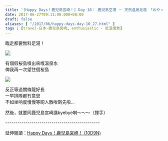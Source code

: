 ```yaml
---
title: '[Happy Days！鹿児島宮崎！] Day 10： 鹿児島空港 － 天然温泉足湯 「おやっとさぁ」 '
date: 2017-06-27T09:11:00.000+08:00
draft: false
aliases: [ "/2017/06/happy-days-day-10_27.html" ]
tags : [travel-日本-鹿兒島宮崎, enthusiastic - 低溫慢煮]
---
```


臨走都要無料足湯！  
  
![](/images/kojkmi10c.jpg)

有個假桜島噴出來嘅溫泉水  
俾我再一次望住個桜島  

![](/images/kojkmi10c1.jpg)

反正等過關條龍好長  
一早排隊都冇意思  
不如坐响度慢慢等啲人散咁啲先啦...  
  
  
然後，就要同鹿児島宮崎講byebye喇～～～（揮手）  
  
\-----------------------------------------------  
  
延伸閱讀：[Happy Days！鹿児島宮崎！ (10D9N)](https://hidie.net/kojkmi10d9n/)
